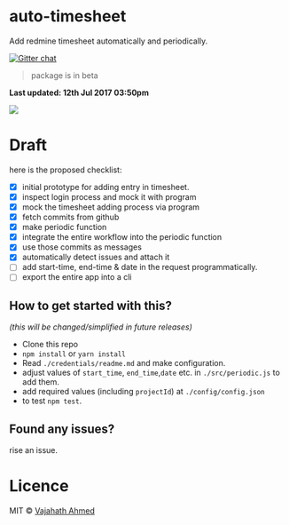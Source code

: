# auto-timesheet
Add redmine timesheet automatically and periodically.

[![Gitter chat](https://badges.gitter.im/npm-sqlify/gitter.png)](https://gitter.im/auto-timesheet/Lobby?utm_source=share-link&utm_medium=link&utm_campaign=share-link)

> package is in beta

**Last updated: 12th Jul 2017 03:50pm**

![](https://cdn.dribbble.com/users/92827/screenshots/2652793/lab-icon.png)

# Draft

here is the proposed checklist:
- [x] initial prototype for adding entry in timesheet.
- [x] inspect login process and mock it with program
- [x] mock the timesheet adding process via program
- [x] fetch commits from github
- [x] make periodic function
- [x] integrate the entire workflow into the periodic function
- [x] use those commits as messages
- [x] automatically detect issues and attach it
- [ ] add start-time, end-time & date in the request programmatically.
- [ ] export the entire app into a cli

## How to get started with this?
*(this will be changed/simplified in future releases)*

- Clone this repo
- `npm install` or `yarn install`
- Read `./credentials/readme.md` and make configuration.
- adjust values of `start_time`, `end_time`,`date` etc. in `./src/periodic.js` to add them.
- add required values (including `projectId`) at `./config/config.json`
- to test `npm test`.

## Found any issues?
rise an issue.

# Licence
MIT &copy; [Vajahath Ahmed](https://twitter.com/vajahath7)
